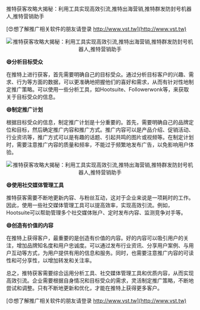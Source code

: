 推特获客攻略大揭秘：利用工具实现高效引流,推特出海营销,推特群发防封号机器人,推特营销助手

[😍想了解推广相关软件的朋友请登录 http://www.vst.tw](http://www.vst.tw)

 <center><img src="https://vst.tw/MP4/tuiguang/png/2.png" alt="推特获客攻略大揭秘：利用工具实现高效引流,推特出海营销,推特群发防封号机器人,推特营销助手"></center>

**😄分析目标受众**

在推特上进行获客，首先需要明确自己的目标受众。通过分析目标客户的兴趣、需求、行为等方面的数据，可以更准确地把握他们的喜好和需求，从而有针对性地制定推广策略。可以使用一些分析工具，如Hootsuite、Followerwonk等，来获取关于目标受众的信息。

**😄制定推广计划**

根据目标受众的信息，制定推广计划是十分重要的。首先，需要明确自己的品牌定位和目标，然后确定推广内容和推广方式。推广内容可以是产品介绍、促销活动、行业资讯等，推广方式可以是有趣的话题、引起共鸣的图片或视频等。在制定计划时，需要注意推广内容的质量和频率，不能过于频繁地发布广告，以免影响用户体验。

 <center><img src="https://vst.tw/MP4/tuiguang/png/3.png" alt="推特获客攻略大揭秘：利用工具实现高效引流,推特出海营销,推特群发防封号机器人,推特营销助手"></center>

**😄使用社交媒体管理工具**

推特获客需要不断地更新内容、与粉丝互动，这对于企业来说是一项耗时的工作。因此，使用一些社交媒体管理工具可以提高效率，实现高效引流。例如，Hootsuite可以帮助管理多个社交媒体账户、定时发布内容、监测竞争对手等。

**😄创造有价值的内容**

在推特上获得客户，最重要的是创造有价值的内容。好的内容可以吸引用户的关注，增加品牌知名度和用户忠诚度。可以通过发布行业资讯、分享用户案例、与用户互动等方式，为用户提供有用的信息和服务。同时，也需要注意推广内容的可读性和可分享性，以增加转发和关注率。

总之，推特获客需要综合运用分析工具、社交媒体管理工具和优质内容，从而实现高效引流。企业需要根据自身情况和目标受众的需求，灵活制定推广策略，不断地尝试和调整。只有不断地更新和优化，才能在推特上获得更多客户。

[😍想了解推广相关软件的朋友请登录 http://www.vst.tw](http://www.vst.tw)



